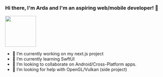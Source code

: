 ### Hi there, I'm Arda and I'm an aspiring web/mobile developer! 👋

<img src="https://github.com/coderarda/coderarda/assets/70967004/b384e328-bd59-49a8-8bb2-21aaa406448e" width="100px"></img>
- 🔭 I’m currently working on my next.js project
- 🌱 I’m currently learning SwftUI
- 👯 I’m looking to collaborate on Android/Cross-Platform apps.
- 🤔 I’m looking for help with OpenGL/Vulkan (side project)

<!--
**coderarda/coderarda** is a ✨ _special_ ✨ repository because its `README.md` (this file) appears on your GitHub profile.

Here are some ideas to get you started:

- 💬 Ask me about 
- 📫 How to reach me: ...
- 😄 Pronouns: ...
- ⚡ Fun fact: ...
-->
